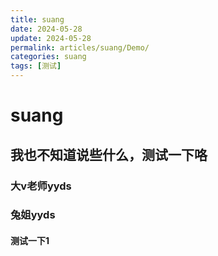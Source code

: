 ```yaml
---
title: suang
date: 2024-05-28
update: 2024-05-28
permalink: articles/suang/Demo/
categories: suang
tags: [测试]
---
```


# suang

## 我也不知道说些什么，测试一下咯

### 大v老师yyds

### 兔姐yyds

#### 测试一下1